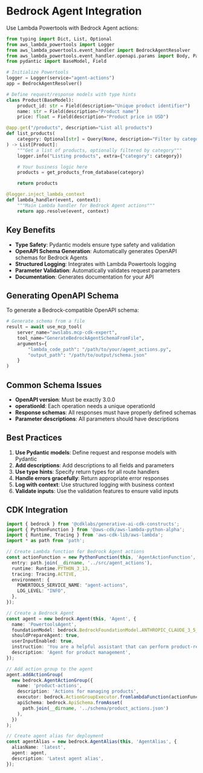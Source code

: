 # Bedrock Agent Integration

Use Lambda Powertools with Bedrock Agent actions:

```python
from typing import Dict, List, Optional
from aws_lambda_powertools import Logger
from aws_lambda_powertools.event_handler import BedrockAgentResolver
from aws_lambda_powertools.event_handler.openapi.params import Body, Path, Query
from pydantic import BaseModel, Field

# Initialize Powertools
logger = Logger(service="agent-actions")
app = BedrockAgentResolver()

# Define request/response models with type hints
class Product(BaseModel):
    product_id: str = Field(description="Unique product identifier")
    name: str = Field(description="Product name")
    price: float = Field(description="Product price in USD")

@app.get("/products", description="List all products")
def list_products(
    category: Optional[str] = Query(None, description="Filter by category")
) -> List[Product]:
    """Get a list of products, optionally filtered by category"""
    logger.info("Listing products", extra={"category": category})

    # Your business logic here
    products = get_products_from_database(category)

    return products

@logger.inject_lambda_context
def lambda_handler(event, context):
    """Main Lambda handler for Bedrock Agent actions"""
    return app.resolve(event, context)
```

## Key Benefits

- **Type Safety**: Pydantic models ensure type safety and validation
- **OpenAPI Schema Generation**: Automatically generates OpenAPI schemas for Bedrock Agents
- **Structured Logging**: Integrates with Lambda Powertools logging
- **Parameter Validation**: Automatically validates request parameters
- **Documentation**: Generates documentation for your API

## Generating OpenAPI Schema

To generate a Bedrock-compatible OpenAPI schema:

```python
# Generate schema from a file
result = await use_mcp_tool(
    server_name="awslabs.mcp-cdk-expert",
    tool_name="GenerateBedrockAgentSchemaFromFile",
    arguments={
        "lambda_code_path": "/path/to/your/agent_actions.py",
        "output_path": "/path/to/output/schema.json"
    }
)
```

## Common Schema Issues

- **OpenAPI version**: Must be exactly 3.0.0
- **operationId**: Each operation needs a unique operationId
- **Response schemas**: All responses must have properly defined schemas
- **Parameter descriptions**: All parameters should have descriptions

## Best Practices

1. **Use Pydantic models**: Define request and response models with Pydantic
2. **Add descriptions**: Add descriptions to all fields and parameters
3. **Use type hints**: Specify return types for all route handlers
4. **Handle errors gracefully**: Return appropriate error responses
5. **Log with context**: Use structured logging with business context
6. **Validate inputs**: Use the validation features to ensure valid inputs

## CDK Integration

```typescript
import { bedrock } from '@cdklabs/generative-ai-cdk-constructs';
import { PythonFunction } from '@aws-cdk/aws-lambda-python-alpha';
import { Runtime, Tracing } from 'aws-cdk-lib/aws-lambda';
import * as path from 'path';

// Create Lambda function for Bedrock Agent actions
const actionFunction = new PythonFunction(this, 'AgentActionFunction', {
  entry: path.join(__dirname, '../src/agent_actions'),
  runtime: Runtime.PYTHON_3_13,
  tracing: Tracing.ACTIVE,
  environment: {
    POWERTOOLS_SERVICE_NAME: "agent-actions",
    LOG_LEVEL: "INFO",
  },
});

// Create a Bedrock Agent
const agent = new bedrock.Agent(this, 'Agent', {
  name: 'PowertoolsAgent',
  foundationModel: bedrock.BedrockFoundationModel.ANTHROPIC_CLAUDE_3_5_HAIKU_V1_0,
  shouldPrepareAgent: true,
  userInputEnabled: true,
  instruction: 'You are a helpful assistant that can perform product-related actions.',
  description: 'Agent for product management',
});

// Add action group to the agent
agent.addActionGroup(
  new bedrock.AgentActionGroup({
    name: 'product-actions',
    description: 'Actions for managing products',
    executor: bedrock.ActionGroupExecutor.fromlambdaFunction(actionFunction),
    apiSchema: bedrock.ApiSchema.fromAsset(
      path.join(__dirname, '../schema/product_actions.json')
    ),
  })
);

// Create agent alias for deployment
const agentAlias = new bedrock.AgentAlias(this, 'AgentAlias', {
  aliasName: 'latest',
  agent: agent,
  description: 'Latest agent alias',
});
```
